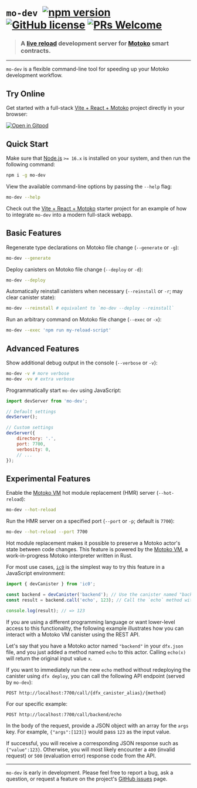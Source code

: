 
# `mo-dev` &nbsp;[![npm version](https://img.shields.io/npm/v/mo-dev.svg?logo=npm)](https://www.npmjs.com/package/mo-dev) [![GitHub license](https://img.shields.io/badge/license-Apache%202.0-blue.svg)](https://opensource.org/licenses/Apache-2.0) [![PRs Welcome](https://img.shields.io/badge/PRs-welcome-brightgreen.svg)](https://github.com/dfinity/motoko-dev-server/issues)

> ### A [live reload](https://blog.logrocket.com/complete-guide-full-stack-live-reload/) development server for [Motoko](https://smartcontracts.org/) smart contracts.

---

`mo-dev` is a flexible command-line tool for speeding up your Motoko development workflow. 

## Try Online

Get started with a full-stack [Vite + React + Motoko](https://github.com/dfinity/motoko-dev-server/tree/main/examples/vite-react#readme) project directly in your browser:

[![Open in Gitpod](https://gitpod.io/button/open-in-gitpod.svg)](https://gitpod.io/#https://github.com/rvanasa/vite-react-motoko)

## Quick Start

Make sure that [Node.js](https://nodejs.org/en/) `>= 16.x` is installed on your system, and then run the following command:

```sh
npm i -g mo-dev
```

View the available command-line options by passing the `--help` flag:

```sh
mo-dev --help
```

Check out the [Vite + React + Motoko](https://github.com/dfinity/motoko-dev-server/tree/main/examples/vite-react/) starter project for an example of how to integrate `mo-dev` into a modern full-stack webapp.

## Basic Features

Regenerate type declarations on Motoko file change (`--generate` or `-g`):

```sh
mo-dev --generate
```

Deploy canisters on Motoko file change (`--deploy` or `-d`):

```sh
mo-dev --deploy
```

Automatically reinstall canisters when necessary (`--reinstall` or `-r`; may clear canister state):

```sh
mo-dev --reinstall # equivalent to `mo-dev --deploy --reinstall`
```

Run an arbitrary command on Motoko file change (`--exec` or `-x`):

```sh
mo-dev --exec 'npm run my-reload-script'
```

## Advanced Features

Show additional debug output in the console (`--verbose` or `-v`):

```sh
mo-dev -v # more verbose
mo-dev -vv # extra verbose
```

Programmatically start `mo-dev` using JavaScript:

```js
import devServer from 'mo-dev';

// Default settings
devServer();

// Custom settings
devServer({
    directory: '.',
    port: 7700,
    verbosity: 0,
    // ...
});
```

## Experimental Features

Enable the [Motoko VM](https://github.com/dfinity/motoko.rs) hot module replacement (HMR) server (`--hot-reload`):

```sh
mo-dev --hot-reload
```

Run the HMR server on a specified port (`--port` or `-p`; default is `7700`):

```sh
mo-dev --hot-reload --port 7700
```

Hot module replacement makes it possible to preserve a Motoko actor's state between code changes. This feature is powered by the [Motoko VM](https://github.com/dfinity/motoko.rs), a work-in-progress Motoko interpreter written in Rust.

For most use cases, [`ic0`](https://www.npmjs.com/package/ic0) is the simplest way to try this feature in a JavaScript environment:

```js
import { devCanister } from 'ic0';

const backend = devCanister('backend'); // Use the canister named "backend" from your `dfx.json` config file
const result = backend.call('echo', 123); // Call the `echo` method with 123 as input

console.log(result); // => 123
```

If you are using a different programming language or want lower-level access to this functionality, the following example illustrates how you can interact with a Motoko VM canister using the REST API. 

Let's say that you have a Motoko actor named `"backend"` in your `dfx.json` file, and you just added a method named `echo` to this actor. Calling `echo(x)` will return the original input value `x`.

If you want to immediately run the new `echo` method without redeploying the canister using `dfx deploy`, you can call the following API endpoint (served by `mo-dev`):

```
POST http://localhost:7700/call/{dfx_canister_alias}/{method}
```

For our specific example:

```
POST http://localhost:7700/call/backend/echo
```

In the body of the request, provide a JSON object with an array for the `args` key. For example, `{"args":[123]}` would pass `123` as the input value.

If successful, you will receive a corresponding JSON response such as `{"value":123}`. Otherwise, you will most likely encounter a `400` (invalid request) or `500` (evaluation error) response code from the API. 

---

`mo-dev` is early in development. Please feel free to report a bug, ask a question, or request a feature on the project's [GitHub issues](https://github.com/dfinity/motoko-dev-server/issues) page. 